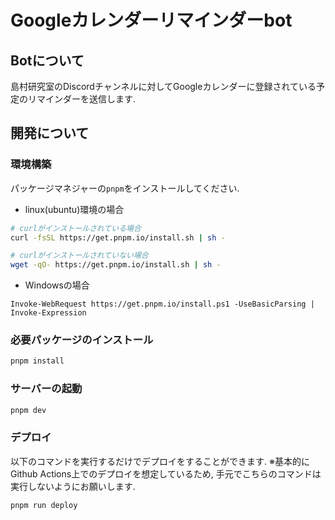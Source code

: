 # Googleカレンダーリマインダーbot

## Botについて
島村研究室のDiscordチャンネルに対してGoogleカレンダーに登録されている予定のリマインダーを送信します.

## 開発について

### 環境構築

パッケージマネジャーの`pnpm`をインストールしてください.

- linux(ubuntu)環境の場合

```bash
# curlがインストールされている場合
curl -fsSL https://get.pnpm.io/install.sh | sh -

# curlがインストールされていない場合
wget -qO- https://get.pnpm.io/install.sh | sh -
```

- Windowsの場合

```
Invoke-WebRequest https://get.pnpm.io/install.ps1 -UseBasicParsing | Invoke-Expression
```

### 必要パッケージのインストール

```bash
pnpm install
```

### サーバーの起動

```bash
pnpm dev
```

### デプロイ

以下のコマンドを実行するだけでデプロイをすることができます.
※基本的にGithub Actions上でのデプロイを想定しているため, 手元でこちらのコマンドは実行しないようにお願いします.

```bash
pnpm run deploy
```
